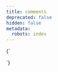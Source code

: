 ```yaml
---
title: comments
deprecated: false
hidden: false
metadata:
  robots: index
---
```

<HTMLBlock>{`
<!-- add a comment -->
`}</HTMLBlock>
